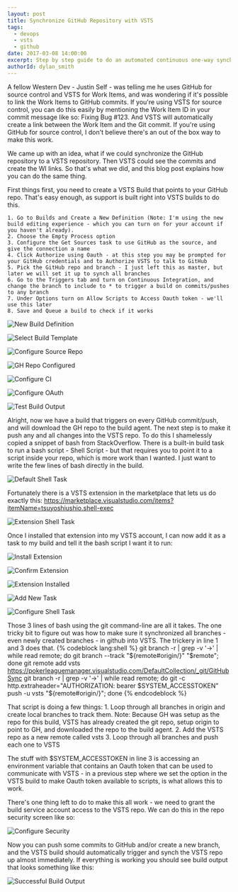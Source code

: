 ```yaml
---
layout: post
title: Synchronize GitHub Repository with VSTS
tags:
  - devops
  - vsts
  - github
date: 2017-03-08 14:00:00
excerpt: Step by step guide to do an automated continuous one-way synchronization from a GitHub repository to a VSTS repository.
authorId: dylan_smith
---
```

A fellow Western Dev - Justin Self - was telling me he uses GitHub for source control and VSTS for Work Items, and was wondering if it's possible to link the Work Items to GitHub commits.  If you're using VSTS for source control, you can do this easily by mentioning the Work Item ID in your commit message like so: Fixing Bug #123.  And VSTS will automatically create a link between the Work Item and the Git commit.  If you're using GitHub for source control, I don't believe there's an out of the box way to make this work.

We came up with an idea, what if we could synchronize the GitHub repository to a VSTS repository.  Then VSTS could see the commits and create the WI links.  So that's what we did, and this blog post explains how you can do the same thing.

First things first, you need to create a VSTS Build that points to your GitHub repo.  That's easy enough, as support is built right into VSTS builds to do this.

	1. Go to Builds and Create a New Definition (Note: I'm using the new build editing experience - which you can turn on for your account if you haven't already).
	2. Choose the Empty Process option
	3. Configure the Get Sources task to use GitHub as the source, and give the connection a name
	4. Click Authorize using Oauth - at this step you may be prompted for your GitHub credentials and to Authorize VSTS to talk to GitHub
	5. Pick the GitHub repo and branch - I just left this as master, but later we will set it up to synch all branches
	6. Go to the Triggers tab and turn on Continuous Integration, and change the branch to include to * to trigger a build on commits/pushes to any branch
	7. Under Options turn on Allow Scripts to Access Oauth token - we'll use this later
	8. Save and Queue a build to check if it works
	
![New Build Definition](http://imgur.com/YzvjdpQ.png)

![Select Build Template](http://imgur.com/bnugm3O.png)

![Configure Source Repo](http://imgur.com/ms364Zw.png)

![GH Repo Configured](http://imgur.com/LSQDzg2.png)

![Configure CI](http://imgur.com/w8bYFxi.png)

![Configure OAuth](http://imgur.com/Z6Eei4O.png)

![Test Build Output](http://imgur.com/PxGFis0.png)

Alright, now we have a build that triggers on every GitHub commit/push, and will download the GH repo to the build agent.  The next step is to make it push any and all changes into the VSTS repo.  To do this I shamelessly copied a snippet of bash from StackOverflow.  There is a built-in build task to run a bash script - Shell Script - but that requires you to point it to a script inside your repo, which is more work than I wanted.  I just want to write the few lines of bash directly in the build.

![Default Shell Task](http://imgur.com/OQCpY7W.png)

Fortunately there is a VSTS extension in the marketplace that lets us do exactly this: https://marketplace.visualstudio.com/items?itemName=tsuyoshiushio.shell-exec

![Extension Shell Task](http://imgur.com/bSzWWig.png)

Once I installed that extension into my VSTS account, I can now add it as a task to my build and tell it the bash script I want it to run:

![Install Extension](http://imgur.com/C1tVW5x.png)

![Confirm Extension](http://imgur.com/SmKJlax.png)

![Extension Installed](http://imgur.com/R8zE0ss.png)

![Add New Task](http://imgur.com/wJZmhuE.png)

![Configure Shell Task](http://imgur.com/ErwFNbF.png)

Those 3 lines of bash using the git command-line are all it takes.  The one tricky bit to figure out was how to make sure it synchronized all branches - even newly created branches - in github into VSTS.  The trickery in line 1 and 3 does that.
{% codeblock lang:shell %}
git branch -r | grep -v '\->' | while read remote; do git branch --track "${remote#origin/}" "$remote"; done
git remote add vsts https://pokerleaguemanager.visualstudio.com/DefaultCollection/_git/GitHubSync
git branch -r | grep -v '\->' | while read remote; do git -c http.extraheader="AUTHORIZATION: bearer $SYSTEM_ACCESSTOKEN" push -u vsts "${remote#origin/}"; done
{% endcodeblock %}

That script is doing a few things:
	1. Loop through all branches in origin and create local branches to track them. Note: Because GH was setup as the repo for this build, VSTS has already created the git repo, setup origin to point to GH, and downloaded the repo to the build agent.
	2. Add the VSTS repo as a new remote called vsts
	3. Loop through all branches and push each one to VSTS

The stuff with $SYSTEM_ACCESSTOKEN in line 3 is accessing an environment variable that contains an Oauth token that can be used to communicate with VSTS - in a previous step where we set the option in the VSTS build to make Oauth token available to scripts, is what allows this to work.

There's one thing left to do to make this all work - we need to grant the build service account access to the VSTS repo.  We can do this in the repo security screen like so:

![Configure Security](http://imgur.com/eCYpGEC.png)

Now you can push some commits to GitHub and/or create a new branch, and the VSTS build should automatically trigger and synch the VSTS repo up almost immediately.  If everything is working you should see build output that looks something like this:

![Successful Build Output](http://imgur.com/E3GhdJI.png)
